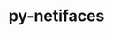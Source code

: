 ---
title: "py-netifaces"
layout: cache
categories: [package, develop]
meta: {"versions": ["0.10.5"], "compilers": ["gcc@=11.4.0", "gcc@=9.4.0", "oneapi@=2023.2.0", "oneapi@=2024.0.0"], "oss": ["ubuntu20.04", "ubuntu22.04"], "platforms": ["linux"], "targets": ["aarch64", "neoverse_v1", "neoverse_v2", "ppc64le", "x86_64_v3"], "stacks": ["e4s", "e4s-aarch64", "e4s-neoverse-v2", "e4s-neoverse_v1", "e4s-oneapi", "e4s-power", "root"], "num_specs": 36, "num_specs_by_stack": {"root": 36, "e4s-neoverse_v1": 6, "e4s-power": 8, "e4s": 6, "e4s-oneapi": 8, "e4s-aarch64": 2, "e4s-neoverse-v2": 6}}
spec_details: [{"hash": "ev3s3pyizpnfwo3cpl3zt6ls2ztqube5", "compiler": "gcc@=11.4.0", "versions": ["0.10.5"], "os": "ubuntu20.04", "platform": "linux", "target": "neoverse_v1", "variants": ["build_system=python_pip"], "stacks": ["root", "e4s-neoverse_v1"], "size": "-", "tarball": "https://binaries.spack.io/develop/build_cache/linux-ubuntu20.04-neoverse_v1/gcc-11.4.0/py-netifaces-0.10.5/linux-ubuntu20.04-neoverse_v1-gcc-11.4.0-py-netifaces-0.10.5-ev3s3pyizpnfwo3cpl3zt6ls2ztqube5.spack"}, {"hash": "tsk2njvsdecifyiwukg7mykjhvddj2zv", "compiler": "gcc@=11.4.0", "versions": ["0.10.5"], "os": "ubuntu20.04", "platform": "linux", "target": "neoverse_v1", "variants": ["build_system=python_pip"], "stacks": ["root", "e4s-neoverse_v1"], "size": "-", "tarball": "https://binaries.spack.io/develop/build_cache/linux-ubuntu20.04-neoverse_v1/gcc-11.4.0/py-netifaces-0.10.5/linux-ubuntu20.04-neoverse_v1-gcc-11.4.0-py-netifaces-0.10.5-tsk2njvsdecifyiwukg7mykjhvddj2zv.spack"}, {"hash": "fmvpcp5pbxvmfz5x76txpygk4mxw5k3v", "compiler": "gcc@=11.4.0", "versions": ["0.10.5"], "os": "ubuntu20.04", "platform": "linux", "target": "neoverse_v1", "variants": ["build_system=python_pip"], "stacks": ["root", "e4s-neoverse_v1"], "size": "-", "tarball": "https://binaries.spack.io/develop/build_cache/linux-ubuntu20.04-neoverse_v1/gcc-11.4.0/py-netifaces-0.10.5/linux-ubuntu20.04-neoverse_v1-gcc-11.4.0-py-netifaces-0.10.5-fmvpcp5pbxvmfz5x76txpygk4mxw5k3v.spack"}, {"hash": "ggciy55jwqwdpq5sglt3g32ss3bsdc3u", "compiler": "gcc@=11.4.0", "versions": ["0.10.5"], "os": "ubuntu20.04", "platform": "linux", "target": "neoverse_v1", "variants": ["build_system=python_pip"], "stacks": ["root", "e4s-neoverse_v1"], "size": "-", "tarball": "https://binaries.spack.io/develop/build_cache/linux-ubuntu20.04-neoverse_v1/gcc-11.4.0/py-netifaces-0.10.5/linux-ubuntu20.04-neoverse_v1-gcc-11.4.0-py-netifaces-0.10.5-ggciy55jwqwdpq5sglt3g32ss3bsdc3u.spack"}, {"hash": "ujgzqhgotudou7gfyvho3lie3ui43pml", "compiler": "gcc@=9.4.0", "versions": ["0.10.5"], "os": "ubuntu20.04", "platform": "linux", "target": "ppc64le", "variants": ["build_system=python_pip"], "stacks": ["e4s-power", "root"], "size": "-", "tarball": "https://binaries.spack.io/develop/build_cache/linux-ubuntu20.04-ppc64le/gcc-9.4.0/py-netifaces-0.10.5/linux-ubuntu20.04-ppc64le-gcc-9.4.0-py-netifaces-0.10.5-ujgzqhgotudou7gfyvho3lie3ui43pml.spack"}, {"hash": "svuuyp2zwdqshmtcauxyjuabigkmcn2f", "compiler": "gcc@=9.4.0", "versions": ["0.10.5"], "os": "ubuntu20.04", "platform": "linux", "target": "ppc64le", "variants": ["build_system=python_pip"], "stacks": ["e4s-power", "root"], "size": "-", "tarball": "https://binaries.spack.io/develop/build_cache/linux-ubuntu20.04-ppc64le/gcc-9.4.0/py-netifaces-0.10.5/linux-ubuntu20.04-ppc64le-gcc-9.4.0-py-netifaces-0.10.5-svuuyp2zwdqshmtcauxyjuabigkmcn2f.spack"}, {"hash": "r72hyp27wjqxjry5rxqug5sbu3mmwcq5", "compiler": "gcc@=9.4.0", "versions": ["0.10.5"], "os": "ubuntu20.04", "platform": "linux", "target": "ppc64le", "variants": ["build_system=python_pip"], "stacks": ["e4s-power", "root"], "size": "-", "tarball": "https://binaries.spack.io/develop/build_cache/linux-ubuntu20.04-ppc64le/gcc-9.4.0/py-netifaces-0.10.5/linux-ubuntu20.04-ppc64le-gcc-9.4.0-py-netifaces-0.10.5-r72hyp27wjqxjry5rxqug5sbu3mmwcq5.spack"}, {"hash": "jztgbhc2ispycmbnmh56mbqbwhssj7ys", "compiler": "gcc@=9.4.0", "versions": ["0.10.5"], "os": "ubuntu20.04", "platform": "linux", "target": "ppc64le", "variants": ["build_system=python_pip"], "stacks": ["e4s-power", "root"], "size": "-", "tarball": "https://binaries.spack.io/develop/build_cache/linux-ubuntu20.04-ppc64le/gcc-9.4.0/py-netifaces-0.10.5/linux-ubuntu20.04-ppc64le-gcc-9.4.0-py-netifaces-0.10.5-jztgbhc2ispycmbnmh56mbqbwhssj7ys.spack"}, {"hash": "o4jfmrcnuetq2vzsmqtyostvg27dwix7", "compiler": "gcc@=9.4.0", "versions": ["0.10.5"], "os": "ubuntu20.04", "platform": "linux", "target": "ppc64le", "variants": ["build_system=python_pip"], "stacks": ["e4s-power", "root"], "size": "-", "tarball": "https://binaries.spack.io/develop/build_cache/linux-ubuntu20.04-ppc64le/gcc-9.4.0/py-netifaces-0.10.5/linux-ubuntu20.04-ppc64le-gcc-9.4.0-py-netifaces-0.10.5-o4jfmrcnuetq2vzsmqtyostvg27dwix7.spack"}, {"hash": "cd3lwrkgeuwy7hjrr6wgie3lxaiozi4i", "compiler": "gcc@=9.4.0", "versions": ["0.10.5"], "os": "ubuntu20.04", "platform": "linux", "target": "ppc64le", "variants": ["build_system=python_pip"], "stacks": ["e4s-power", "root"], "size": "-", "tarball": "https://binaries.spack.io/develop/build_cache/linux-ubuntu20.04-ppc64le/gcc-9.4.0/py-netifaces-0.10.5/linux-ubuntu20.04-ppc64le-gcc-9.4.0-py-netifaces-0.10.5-cd3lwrkgeuwy7hjrr6wgie3lxaiozi4i.spack"}, {"hash": "j6oup6gozkywipxkttdxrfqya7iwwwnd", "compiler": "gcc@=9.4.0", "versions": ["0.10.5"], "os": "ubuntu20.04", "platform": "linux", "target": "ppc64le", "variants": ["build_system=python_pip"], "stacks": ["e4s-power", "root"], "size": "-", "tarball": "https://binaries.spack.io/develop/build_cache/linux-ubuntu20.04-ppc64le/gcc-9.4.0/py-netifaces-0.10.5/linux-ubuntu20.04-ppc64le-gcc-9.4.0-py-netifaces-0.10.5-j6oup6gozkywipxkttdxrfqya7iwwwnd.spack"}, {"hash": "ud5af4mmdggpgvdm2e6tbfr6aehm4rct", "compiler": "gcc@=9.4.0", "versions": ["0.10.5"], "os": "ubuntu20.04", "platform": "linux", "target": "ppc64le", "variants": ["build_system=python_pip"], "stacks": ["e4s-power", "root"], "size": "-", "tarball": "https://binaries.spack.io/develop/build_cache/linux-ubuntu20.04-ppc64le/gcc-9.4.0/py-netifaces-0.10.5/linux-ubuntu20.04-ppc64le-gcc-9.4.0-py-netifaces-0.10.5-ud5af4mmdggpgvdm2e6tbfr6aehm4rct.spack"}, {"hash": "6fcewimfamgkqxupiem6bjx6n3oiygvo", "compiler": "gcc@=11.4.0", "versions": ["0.10.5"], "os": "ubuntu20.04", "platform": "linux", "target": "x86_64_v3", "variants": ["build_system=python_pip"], "stacks": ["root", "e4s"], "size": "-", "tarball": "https://binaries.spack.io/develop/build_cache/linux-ubuntu20.04-x86_64_v3/gcc-11.4.0/py-netifaces-0.10.5/linux-ubuntu20.04-x86_64_v3-gcc-11.4.0-py-netifaces-0.10.5-6fcewimfamgkqxupiem6bjx6n3oiygvo.spack"}, {"hash": "ayrj6leaoq6qaboy3iqpojbw66x2pfqu", "compiler": "gcc@=11.4.0", "versions": ["0.10.5"], "os": "ubuntu20.04", "platform": "linux", "target": "x86_64_v3", "variants": ["build_system=python_pip"], "stacks": ["root", "e4s"], "size": "-", "tarball": "https://binaries.spack.io/develop/build_cache/linux-ubuntu20.04-x86_64_v3/gcc-11.4.0/py-netifaces-0.10.5/linux-ubuntu20.04-x86_64_v3-gcc-11.4.0-py-netifaces-0.10.5-ayrj6leaoq6qaboy3iqpojbw66x2pfqu.spack"}, {"hash": "bem5dj3ynjtgfvi7kq34hx3arkym3hdx", "compiler": "gcc@=11.4.0", "versions": ["0.10.5"], "os": "ubuntu20.04", "platform": "linux", "target": "x86_64_v3", "variants": ["build_system=python_pip"], "stacks": ["root", "e4s"], "size": "-", "tarball": "https://binaries.spack.io/develop/build_cache/linux-ubuntu20.04-x86_64_v3/gcc-11.4.0/py-netifaces-0.10.5/linux-ubuntu20.04-x86_64_v3-gcc-11.4.0-py-netifaces-0.10.5-bem5dj3ynjtgfvi7kq34hx3arkym3hdx.spack"}, {"hash": "j2laefqf76cmgzx7y7oooylja4y7twf6", "compiler": "gcc@=11.4.0", "versions": ["0.10.5"], "os": "ubuntu20.04", "platform": "linux", "target": "x86_64_v3", "variants": ["build_system=python_pip"], "stacks": ["root", "e4s"], "size": "-", "tarball": "https://binaries.spack.io/develop/build_cache/linux-ubuntu20.04-x86_64_v3/gcc-11.4.0/py-netifaces-0.10.5/linux-ubuntu20.04-x86_64_v3-gcc-11.4.0-py-netifaces-0.10.5-j2laefqf76cmgzx7y7oooylja4y7twf6.spack"}, {"hash": "dzyb7mjruntu5r3ukjoxup66ed4mliou", "compiler": "oneapi@=2023.2.0", "versions": ["0.10.5"], "os": "ubuntu20.04", "platform": "linux", "target": "x86_64_v3", "variants": ["build_system=python_pip"], "stacks": ["root", "e4s-oneapi"], "size": "-", "tarball": "https://binaries.spack.io/develop/build_cache/linux-ubuntu20.04-x86_64_v3/oneapi-2023.2.0/py-netifaces-0.10.5/linux-ubuntu20.04-x86_64_v3-oneapi-2023.2.0-py-netifaces-0.10.5-dzyb7mjruntu5r3ukjoxup66ed4mliou.spack"}, {"hash": "rnoil7kbeiuztcgotndc6f5appfbapu7", "compiler": "oneapi@=2023.2.0", "versions": ["0.10.5"], "os": "ubuntu20.04", "platform": "linux", "target": "x86_64_v3", "variants": ["build_system=python_pip"], "stacks": ["root", "e4s-oneapi"], "size": "-", "tarball": "https://binaries.spack.io/develop/build_cache/linux-ubuntu20.04-x86_64_v3/oneapi-2023.2.0/py-netifaces-0.10.5/linux-ubuntu20.04-x86_64_v3-oneapi-2023.2.0-py-netifaces-0.10.5-rnoil7kbeiuztcgotndc6f5appfbapu7.spack"}, {"hash": "25hfybe57pfyxv6xchvkzla5ompfqnoh", "compiler": "gcc@=11.4.0", "versions": ["0.10.5"], "os": "ubuntu22.04", "platform": "linux", "target": "aarch64", "variants": ["build_system=python_pip"], "stacks": ["root", "e4s-aarch64"], "size": "-", "tarball": "https://binaries.spack.io/develop/build_cache/linux-ubuntu22.04-aarch64/gcc-11.4.0/py-netifaces-0.10.5/linux-ubuntu22.04-aarch64-gcc-11.4.0-py-netifaces-0.10.5-25hfybe57pfyxv6xchvkzla5ompfqnoh.spack"}, {"hash": "imvcbr4rmepjjm56kfwdw2qj6hcakqpq", "compiler": "gcc@=11.4.0", "versions": ["0.10.5"], "os": "ubuntu22.04", "platform": "linux", "target": "aarch64", "variants": ["build_system=python_pip"], "stacks": ["root", "e4s-aarch64"], "size": "-", "tarball": "https://binaries.spack.io/develop/build_cache/linux-ubuntu22.04-aarch64/gcc-11.4.0/py-netifaces-0.10.5/linux-ubuntu22.04-aarch64-gcc-11.4.0-py-netifaces-0.10.5-imvcbr4rmepjjm56kfwdw2qj6hcakqpq.spack"}, {"hash": "qmcwi7vjciqrmvi7yytf4bfdi2eryy6f", "compiler": "gcc@=11.4.0", "versions": ["0.10.5"], "os": "ubuntu22.04", "platform": "linux", "target": "neoverse_v1", "variants": ["build_system=python_pip"], "stacks": ["root", "e4s-neoverse_v1"], "size": "-", "tarball": "https://binaries.spack.io/develop/build_cache/linux-ubuntu22.04-neoverse_v1/gcc-11.4.0/py-netifaces-0.10.5/linux-ubuntu22.04-neoverse_v1-gcc-11.4.0-py-netifaces-0.10.5-qmcwi7vjciqrmvi7yytf4bfdi2eryy6f.spack"}, {"hash": "2i47bpey7xo6r6se3y6cvxknatbpy4ct", "compiler": "gcc@=11.4.0", "versions": ["0.10.5"], "os": "ubuntu22.04", "platform": "linux", "target": "neoverse_v1", "variants": ["build_system=python_pip"], "stacks": ["root", "e4s-neoverse_v1"], "size": "-", "tarball": "https://binaries.spack.io/develop/build_cache/linux-ubuntu22.04-neoverse_v1/gcc-11.4.0/py-netifaces-0.10.5/linux-ubuntu22.04-neoverse_v1-gcc-11.4.0-py-netifaces-0.10.5-2i47bpey7xo6r6se3y6cvxknatbpy4ct.spack"}, {"hash": "ajfvrgzpvku5fe4rfykujvtp4hzcstyn", "compiler": "gcc@=11.4.0", "versions": ["0.10.5"], "os": "ubuntu22.04", "platform": "linux", "target": "neoverse_v2", "variants": ["build_system=python_pip"], "stacks": ["root", "e4s-neoverse-v2"], "size": "-", "tarball": "https://binaries.spack.io/develop/build_cache/linux-ubuntu22.04-neoverse_v2/gcc-11.4.0/py-netifaces-0.10.5/linux-ubuntu22.04-neoverse_v2-gcc-11.4.0-py-netifaces-0.10.5-ajfvrgzpvku5fe4rfykujvtp4hzcstyn.spack"}, {"hash": "6ybt6ttog2pwlg6keryu4zdbnuyde2pl", "compiler": "gcc@=11.4.0", "versions": ["0.10.5"], "os": "ubuntu22.04", "platform": "linux", "target": "neoverse_v2", "variants": ["build_system=python_pip"], "stacks": ["root", "e4s-neoverse-v2"], "size": "-", "tarball": "https://binaries.spack.io/develop/build_cache/linux-ubuntu22.04-neoverse_v2/gcc-11.4.0/py-netifaces-0.10.5/linux-ubuntu22.04-neoverse_v2-gcc-11.4.0-py-netifaces-0.10.5-6ybt6ttog2pwlg6keryu4zdbnuyde2pl.spack"}, {"hash": "dfm7y3hpwvjiewfx7s57pkl3hcvnsohm", "compiler": "gcc@=11.4.0", "versions": ["0.10.5"], "os": "ubuntu22.04", "platform": "linux", "target": "neoverse_v2", "variants": ["build_system=python_pip"], "stacks": ["root", "e4s-neoverse-v2"], "size": "-", "tarball": "https://binaries.spack.io/develop/build_cache/linux-ubuntu22.04-neoverse_v2/gcc-11.4.0/py-netifaces-0.10.5/linux-ubuntu22.04-neoverse_v2-gcc-11.4.0-py-netifaces-0.10.5-dfm7y3hpwvjiewfx7s57pkl3hcvnsohm.spack"}, {"hash": "fzxsg2hgxj6cw4xvik7vnav4bn3ekmmz", "compiler": "gcc@=11.4.0", "versions": ["0.10.5"], "os": "ubuntu22.04", "platform": "linux", "target": "neoverse_v2", "variants": ["build_system=python_pip"], "stacks": ["root", "e4s-neoverse-v2"], "size": "-", "tarball": "https://binaries.spack.io/develop/build_cache/linux-ubuntu22.04-neoverse_v2/gcc-11.4.0/py-netifaces-0.10.5/linux-ubuntu22.04-neoverse_v2-gcc-11.4.0-py-netifaces-0.10.5-fzxsg2hgxj6cw4xvik7vnav4bn3ekmmz.spack"}, {"hash": "fu6z63yqqnosxe25dnvo3n6orrbk24r5", "compiler": "gcc@=11.4.0", "versions": ["0.10.5"], "os": "ubuntu22.04", "platform": "linux", "target": "neoverse_v2", "variants": ["build_system=python_pip"], "stacks": ["root", "e4s-neoverse-v2"], "size": "-", "tarball": "https://binaries.spack.io/develop/build_cache/linux-ubuntu22.04-neoverse_v2/gcc-11.4.0/py-netifaces-0.10.5/linux-ubuntu22.04-neoverse_v2-gcc-11.4.0-py-netifaces-0.10.5-fu6z63yqqnosxe25dnvo3n6orrbk24r5.spack"}, {"hash": "am27adcoxgk4oy43houesglftbautf56", "compiler": "gcc@=11.4.0", "versions": ["0.10.5"], "os": "ubuntu22.04", "platform": "linux", "target": "neoverse_v2", "variants": ["build_system=python_pip"], "stacks": ["root", "e4s-neoverse-v2"], "size": "-", "tarball": "https://binaries.spack.io/develop/build_cache/linux-ubuntu22.04-neoverse_v2/gcc-11.4.0/py-netifaces-0.10.5/linux-ubuntu22.04-neoverse_v2-gcc-11.4.0-py-netifaces-0.10.5-am27adcoxgk4oy43houesglftbautf56.spack"}, {"hash": "ih37o5bktv7rjh2w2pf3ereh5d52bpqg", "compiler": "gcc@=11.4.0", "versions": ["0.10.5"], "os": "ubuntu22.04", "platform": "linux", "target": "x86_64_v3", "variants": ["build_system=python_pip"], "stacks": ["root", "e4s"], "size": "-", "tarball": "https://binaries.spack.io/develop/build_cache/linux-ubuntu22.04-x86_64_v3/gcc-11.4.0/py-netifaces-0.10.5/linux-ubuntu22.04-x86_64_v3-gcc-11.4.0-py-netifaces-0.10.5-ih37o5bktv7rjh2w2pf3ereh5d52bpqg.spack"}, {"hash": "qqvpsdfte6wmcqvwo22h2wgfhxquwnvd", "compiler": "gcc@=11.4.0", "versions": ["0.10.5"], "os": "ubuntu22.04", "platform": "linux", "target": "x86_64_v3", "variants": ["build_system=python_pip"], "stacks": ["root", "e4s"], "size": "-", "tarball": "https://binaries.spack.io/develop/build_cache/linux-ubuntu22.04-x86_64_v3/gcc-11.4.0/py-netifaces-0.10.5/linux-ubuntu22.04-x86_64_v3-gcc-11.4.0-py-netifaces-0.10.5-qqvpsdfte6wmcqvwo22h2wgfhxquwnvd.spack"}, {"hash": "k4cvqprxif2556oetg57ut6vk6getxr5", "compiler": "oneapi@=2024.0.0", "versions": ["0.10.5"], "os": "ubuntu22.04", "platform": "linux", "target": "x86_64_v3", "variants": ["build_system=python_pip"], "stacks": ["root", "e4s-oneapi"], "size": "-", "tarball": "https://binaries.spack.io/develop/build_cache/linux-ubuntu22.04-x86_64_v3/oneapi-2024.0.0/py-netifaces-0.10.5/linux-ubuntu22.04-x86_64_v3-oneapi-2024.0.0-py-netifaces-0.10.5-k4cvqprxif2556oetg57ut6vk6getxr5.spack"}, {"hash": "j6ao72tj74nd5rxiinbrizhhvze7miqn", "compiler": "oneapi@=2024.0.0", "versions": ["0.10.5"], "os": "ubuntu22.04", "platform": "linux", "target": "x86_64_v3", "variants": ["build_system=python_pip"], "stacks": ["root", "e4s-oneapi"], "size": "-", "tarball": "https://binaries.spack.io/develop/build_cache/linux-ubuntu22.04-x86_64_v3/oneapi-2024.0.0/py-netifaces-0.10.5/linux-ubuntu22.04-x86_64_v3-oneapi-2024.0.0-py-netifaces-0.10.5-j6ao72tj74nd5rxiinbrizhhvze7miqn.spack"}, {"hash": "7v4qzzze75ihgsui2ztxrt4jsnbmfqha", "compiler": "oneapi@=2024.0.0", "versions": ["0.10.5"], "os": "ubuntu22.04", "platform": "linux", "target": "x86_64_v3", "variants": ["build_system=python_pip"], "stacks": ["root", "e4s-oneapi"], "size": "-", "tarball": "https://binaries.spack.io/develop/build_cache/linux-ubuntu22.04-x86_64_v3/oneapi-2024.0.0/py-netifaces-0.10.5/linux-ubuntu22.04-x86_64_v3-oneapi-2024.0.0-py-netifaces-0.10.5-7v4qzzze75ihgsui2ztxrt4jsnbmfqha.spack"}, {"hash": "exw2e2b6a6xkdx5zkgaz6yefsl2ukvs4", "compiler": "oneapi@=2024.0.0", "versions": ["0.10.5"], "os": "ubuntu22.04", "platform": "linux", "target": "x86_64_v3", "variants": ["build_system=python_pip"], "stacks": ["root", "e4s-oneapi"], "size": "-", "tarball": "https://binaries.spack.io/develop/build_cache/linux-ubuntu22.04-x86_64_v3/oneapi-2024.0.0/py-netifaces-0.10.5/linux-ubuntu22.04-x86_64_v3-oneapi-2024.0.0-py-netifaces-0.10.5-exw2e2b6a6xkdx5zkgaz6yefsl2ukvs4.spack"}, {"hash": "5bkclunxdxihkh3fny2k6shva7h7rk6a", "compiler": "oneapi@=2024.0.0", "versions": ["0.10.5"], "os": "ubuntu22.04", "platform": "linux", "target": "x86_64_v3", "variants": ["build_system=python_pip"], "stacks": ["root", "e4s-oneapi"], "size": "-", "tarball": "https://binaries.spack.io/develop/build_cache/linux-ubuntu22.04-x86_64_v3/oneapi-2024.0.0/py-netifaces-0.10.5/linux-ubuntu22.04-x86_64_v3-oneapi-2024.0.0-py-netifaces-0.10.5-5bkclunxdxihkh3fny2k6shva7h7rk6a.spack"}, {"hash": "caaxnwdkworj2beg6z7a6sezmriipism", "compiler": "oneapi@=2024.0.0", "versions": ["0.10.5"], "os": "ubuntu22.04", "platform": "linux", "target": "x86_64_v3", "variants": ["build_system=python_pip"], "stacks": ["root", "e4s-oneapi"], "size": "-", "tarball": "https://binaries.spack.io/develop/build_cache/linux-ubuntu22.04-x86_64_v3/oneapi-2024.0.0/py-netifaces-0.10.5/linux-ubuntu22.04-x86_64_v3-oneapi-2024.0.0-py-netifaces-0.10.5-caaxnwdkworj2beg6z7a6sezmriipism.spack"}]
---